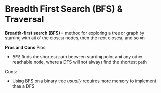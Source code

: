# Breadth First Search (BFS) & Traversal

**Breadth-first search (BFS)** = method for exploring a tree or graph by starting with all of the closest nodes, then the next closest, and so on

**Pros and Cons**
Pros:
- BFS finds the shortest path between starting point and any other reachable node, where a DFS will not always find the shortest path

Cons:
- Using BFS on a binary tree *usually* requires more memory to implement than a DFS
